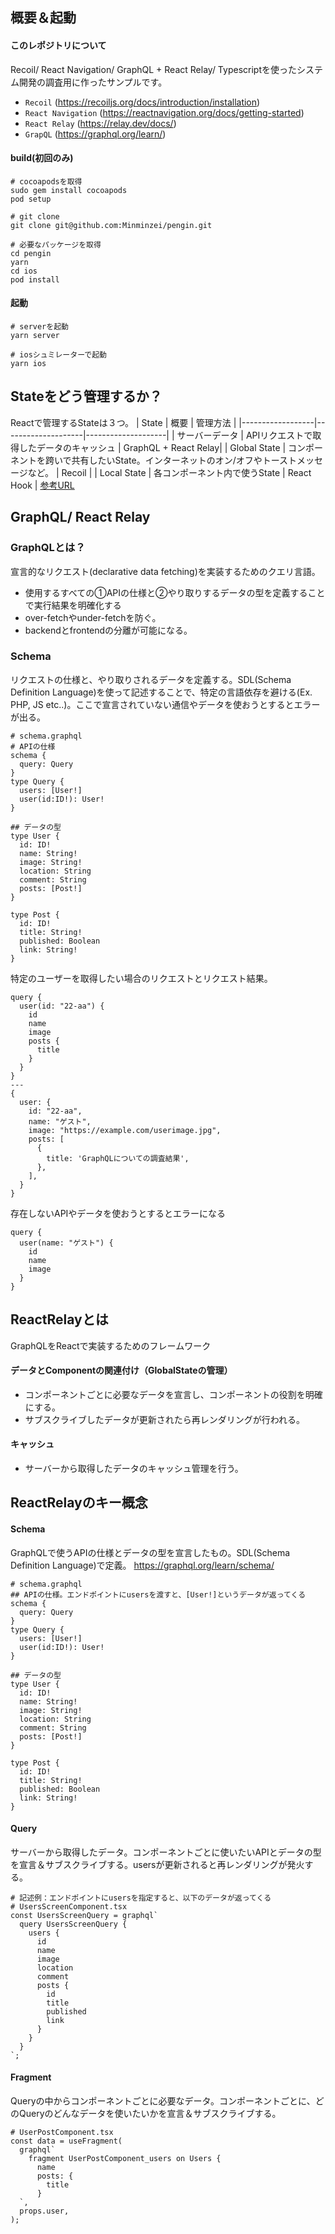 概要＆起動
----
#### このレポジトリについて
Recoil/ React Navigation/ GraphQL + React Relay/ Typescriptを使ったシステム開発の調査用に作ったサンプルです。
- `Recoil` (https://recoiljs.org/docs/introduction/installation)
- `React Navigation` (https://reactnavigation.org/docs/getting-started)
- `React Relay` (https://relay.dev/docs/)
- `GrapQL` (https://graphql.org/learn/)

#### build(初回のみ)
```
# cocoapodsを取得
sudo gem install cocoapods
pod setup

# git clone
git clone git@github.com:Minminzei/pengin.git

# 必要なパッケージを取得
cd pengin
yarn
cd ios
pod install
```

#### 起動
```
# serverを起動
yarn server

# iosシュミレーターで起動
yarn ios
```

Stateをどう管理するか？
-----
Reactで管理するStateは３つ。
|    State       | 概要          | 管理方法          |
|------------------|--------------------|--------------------|
| サーバーデータ | APIリクエストで取得したデータのキャッシュ | GraphQL + React Relay|
| Global State | コンポーネントを跨いで共有したいState。インターネットのオン/オフやトーストメッセージなど。 | Recoil |
| Local State | 各コンポーネント内で使うState | React Hook |
[参考URL](https://zenn.dev/yoshiko/articles/607ec0c9b0408d)

GraphQL/ React Relay
-----
### GraphQLとは？
宣言的なリクエスト(declarative data fetching)を実装するためのクエリ言語。
- 使用するすべての①APIの仕様と②やり取りするデータの型を定義することで実行結果を明確化する
- over-fetchやunder-fetchを防ぐ。
- backendとfrontendの分離が可能になる。

### Schema
リクエストの仕様と、やり取りされるデータを定義する。SDL(Schema Definition Language)を使って記述することで、特定の言語依存を避ける(Ex. PHP, JS etc..)。ここで宣言されていない通信やデータを使おうとするとエラーが出る。
```
# schema.graphql
# APIの仕様
schema {
  query: Query
}
type Query {
  users: [User!]
  user(id:ID!): User!
}

## データの型
type User {
  id: ID!
  name: String!
  image: String!
  location: String
  comment: String
  posts: [Post!]
}

type Post {
  id: ID!
  title: String!
  published: Boolean
  link: String!
}
```
特定のユーザーを取得したい場合のリクエストとリクエスト結果。
```
query {
  user(id: "22-aa") {
    id
    name
    image
    posts {
      title
    }
  }
}
---
{
  user: {
    id: "22-aa",
    name: "ゲスト",
    image: "https://example.com/userimage.jpg",
    posts: [
      {
        title: 'GraphQLについての調査結果',
      },
    ],
  }
}
```
存在しないAPIやデータを使おうとするとエラーになる
```
query {
  user(name: "ゲスト") {
    id
    name
    image
  }
}
```

ReactRelayとは
-----
GraphQLをReactで実装するためのフレームワーク
#### データとComponentの関連付け（GlobalStateの管理）
 - コンポーネントごとに必要なデータを宣言し、コンポーネントの役割を明確にする。
 - サブスクライブしたデータが更新されたら再レンダリングが行われる。

#### キャッシュ
 - サーバーから取得したデータのキャッシュ管理を行う。

ReactRelayのキー概念
-----
#### Schema
GraphQLで使うAPIの仕様とデータの型を宣言したもの。SDL(Schema Definition Language)で定義。
https://graphql.org/learn/schema/
```
# schema.graphql
## APIの仕様。エンドポイントにusersを渡すと、[User!]というデータが返ってくる
schema {
  query: Query
}
type Query {
  users: [User!]
  user(id:ID!): User!
}

## データの型
type User {
  id: ID!
  name: String!
  image: String!
  location: String
  comment: String
  posts: [Post!]
}

type Post {
  id: ID!
  title: String!
  published: Boolean
  link: String!
}
```

#### Query
サーバーから取得したデータ。コンポーネントごとに使いたいAPIとデータの型を宣言＆サブスクライブする。usersが更新されると再レンダリングが発火する。
```
# 記述例：エンドポイントにusersを指定すると、以下のデータが返ってくる
# UsersScreenComponent.tsx
const UsersScreenQuery = graphql`
  query UsersScreenQuery {
    users {
      id
      name
      image
      location
      comment
      posts {
        id
        title
        published
        link
      }
    }
  }
`;
```

#### Fragment
Queryの中からコンポーネントごとに必要なデータ。コンポーネントごとに、どのQueryのどんなデータを使いたいかを宣言＆サブスクライブする。
```
# UserPostComponent.tsx
const data = useFragment(
  graphql`
    fragment UserPostComponent_users on Users {
      name
      posts: {
        title
      }
  `,
  props.user,
);
```

